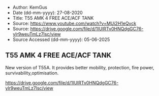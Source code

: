 - Author: KemGus
- Date (dd-mm-yyyy): 27-08-2020
- Title: T55 AMK 4 FREE ACE/ACF TANK
- Source: https://www.youtube.com/watch?v=MUi2H1eQyck
- Source: https://drive.google.com/file/d/1IUlRTv0HNQdgGC76-ylr9weuTmLz7lsc/view
- Source Accessed (dd-mm-yyyy): 05-06-2025

## T55 AMK 4 FREE ACE/ACF TANK

New version of T55A. It provides better mobility, protection, fire power, survivability,optimisation.

https://drive.google.com/file/d/1IUlRTv0HNQdgGC76-ylr9weuTmLz7lsc/view
